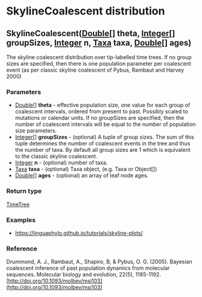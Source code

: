 SkylineCoalescent distribution
==============================
SkylineCoalescent([Double[]](../types/Double[].md) **theta**, [Integer[]](../types/Integer[].md) **groupSizes**, [Integer](../types/Integer.md) **n**, [Taxa](../types/Taxa.md) **taxa**, [Double[]](../types/Double[].md) **ages**)
------------------------------------------------------------------------------------------------------------------------------------------------------------------------------------------------------------------------------------

The skyline coalescent distribution over tip-labelled time trees. If no group sizes are specified, then there is one population parameter per coalescent event (as per classic skyline coalescent of Pybus, Rambaut and Harvey 2000)

### Parameters

- [Double[]](../types/Double[].md) **theta** - effective population size, one value for each group of coalescent intervals, ordered from present to past. Possibly scaled to mutations or calendar units. If no groupSizes are specified, then the number of coalescent intervals will be equal to the number of population size parameters.
- [Integer[]](../types/Integer[].md) **groupSizes** - (optional) A tuple of group sizes. The sum of this tuple determines the number of coalescent events in the tree and thus the number of taxa. By default all group sizes are 1 which is equivalent to the classic skyline coalescent.
- [Integer](../types/Integer.md) **n** - (optional) number of taxa.
- [Taxa](../types/Taxa.md) **taxa** - (optional) Taxa object, (e.g. Taxa or Object[])
- [Double[]](../types/Double[].md) **ages** - (optional) an array of leaf node ages.

### Return type

[TimeTree](../types/TimeTree.md)


### Examples

- https://linguaphylo.github.io/tutorials/skyline-plots/

### Reference

Drummond, A. J., Rambaut, A., Shapiro, B, & Pybus, O. G. (2005).
Bayesian coalescent inference of past population dynamics from molecular sequences.
Molecular biology and evolution, 22(5), 1185-1192.[http://doi.org/10.1093/molbev/msi103](http://doi.org/10.1093/molbev/msi103)

